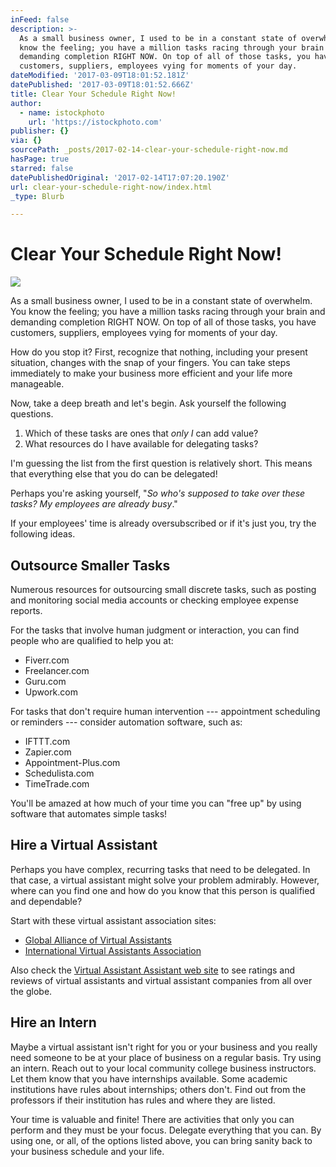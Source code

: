 ```yaml
---
inFeed: false
description: >-
  As a small business owner, I used to be in a constant state of overwhelm. You
  know the feeling; you have a million tasks racing through your brain and
  demanding completion RIGHT NOW. On top of all of those tasks, you have
  customers, suppliers, employees vying for moments of your day.
dateModified: '2017-03-09T18:01:52.181Z'
datePublished: '2017-03-09T18:01:52.666Z'
title: Clear Your Schedule Right Now!
author:
  - name: istockphoto
    url: 'https://istockphoto.com'
publisher: {}
via: {}
sourcePath: _posts/2017-02-14-clear-your-schedule-right-now.md
hasPage: true
starred: false
datePublishedOriginal: '2017-02-14T17:07:20.190Z'
url: clear-your-schedule-right-now/index.html
_type: Blurb

---
```

# Clear Your Schedule Right Now!
![](https://the-grid-user-content.s3-us-west-2.amazonaws.com/ac3d4451-cdbe-4b42-89dd-a53bba2e0fd8.png)

As a small business owner, I used to be in a constant state of overwhelm. You know the feeling; you have a million tasks racing through your brain and demanding completion RIGHT NOW. On top of all of those tasks, you have customers, suppliers, employees vying for moments of your day.

How do you stop it? First, recognize that nothing, including your present situation, changes with the snap of your fingers. You can take steps immediately to make your business more efficient and your life more manageable.

Now, take a deep breath and let's begin. Ask yourself the following questions.

1. Which of these tasks are ones that _only I_ can add value?
2. What resources do I have available for delegating tasks?

I'm guessing the list from the first question is relatively short. This means that everything else that you do can be delegated!

Perhaps you're asking yourself, "_So who's supposed to take over these tasks? My employees are already busy_."

If your employees' time is already oversubscribed or if it's just you, try the following ideas.

## Outsource Smaller Tasks

Numerous resources for outsourcing small discrete tasks, such as posting and monitoring social media accounts or checking employee expense reports.

For the tasks that involve human judgment or interaction, you can find people who are qualified to help you at:

* Fiverr.com
* Freelancer.com
* Guru.com
* Upwork.com

For tasks that don't require human intervention --- appointment scheduling or reminders --- consider automation software, such as:

* IFTTT.com
* Zapier.com
* Appointment-Plus.com
* Schedulista.com
* TimeTrade.com

You'll be amazed at how much of your time you can "free up" by using software that automates simple tasks!

## Hire a Virtual Assistant

Perhaps you have complex, recurring tasks that need to be delegated. In that case, a virtual assistant might solve your problem admirably. However, where can you find one and how do you know that this person is qualified and dependable?

Start with these virtual assistant association sites:

* [Global Alliance of Virtual Assistants][0]
* [International Virtual Assistants Association][1]

Also check the [Virtual Assistant Assistant web site][2] to see ratings and reviews of virtual assistants and virtual assistant companies from all over the globe.

## Hire an Intern

Maybe a virtual assistant isn't right for you or your business and you really need someone to be at your place of business on a regular basis. Try using an intern. Reach out to your local community college business instructors. Let them know that you have internships available. Some academic institutions have rules about internships; others don't. Find out from the professors if their institution has rules and where they are listed.

Your time is valuable and finite! There are activities that only you can perform and they must be your focus. Delegate everything that you can. By using one, or all, of the options listed above, you can bring sanity back to your business schedule and your life.

[0]: http://globalava.org/need-a-va/ "Need A VA"
[1]: http://ivaa.org/submit-rfp/ "Submit An RFP"
[2]: https://www.virtualassistantassistant.com/virtual-assistant-reviews-ratings "Reviews & Ratings"